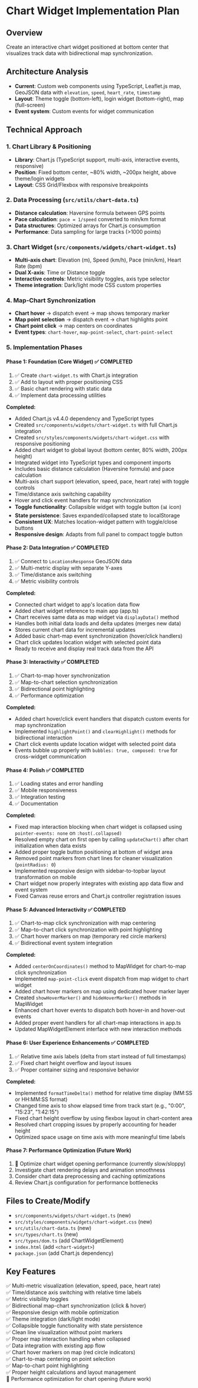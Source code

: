 # Chart Widget Implementation Plan

## Overview

Create an interactive chart widget positioned at bottom center that visualizes track data with bidirectional map synchronization.

## Architecture Analysis

- **Current**: Custom web components using TypeScript, Leaflet.js map, GeoJSON data with `elevation`, `speed`, `heart_rate`, `timestamp`
- **Layout**: Theme toggle (bottom-left), login widget (bottom-right), map (full-screen)
- **Event system**: Custom events for widget communication

## Technical Approach

### 1. Chart Library & Positioning

- **Library**: Chart.js (TypeScript support, multi-axis, interactive events, responsive)
- **Position**: Fixed bottom center, ~80% width, ~200px height, above theme/login widgets
- **Layout**: CSS Grid/Flexbox with responsive breakpoints

### 2. Data Processing (`src/utils/chart-data.ts`)

- **Distance calculation**: Haversine formula between GPS points
- **Pace calculation**: `pace = 1/speed` converted to min/km format
- **Data structures**: Optimized arrays for Chart.js consumption
- **Performance**: Data sampling for large tracks (>1000 points)

### 3. Chart Widget (`src/components/widgets/chart-widget.ts`)

- **Multi-axis chart**: Elevation (m), Speed (km/h), Pace (min/km), Heart Rate (bpm)
- **Dual X-axis**: Time or Distance toggle
- **Interactive controls**: Metric visibility toggles, axis type selector
- **Theme integration**: Dark/light mode CSS custom properties

### 4. Map-Chart Synchronization

- **Chart hover** → dispatch event → map shows temporary marker
- **Map point selection** → dispatch event → chart highlights point
- **Chart point click** → map centers on coordinates
- **Event types**: `chart-hover`, `map-point-select`, `chart-point-select`

### 5. Implementation Phases

#### Phase 1: Foundation (Core Widget) ✅ COMPLETED

1. ✅ Create `chart-widget.ts` with Chart.js integration
2. ✅ Add to layout with proper positioning CSS
3. ✅ Basic chart rendering with static data
4. ✅ Implement data processing utilities

**Completed:**

- Added Chart.js v4.4.0 dependency and TypeScript types
- Created `src/components/widgets/chart-widget.ts` with full Chart.js integration
- Created `src/styles/components/widgets/chart-widget.css` with responsive positioning
- Added chart widget to global layout (bottom center, 80% width, 200px height)
- Integrated widget into TypeScript types and component imports
- Includes basic distance calculation (Haversine formula) and pace calculation
- Multi-axis chart support (elevation, speed, pace, heart rate) with toggle controls
- Time/distance axis switching capability
- Hover and click event handlers for map synchronization
- **Toggle functionality**: Collapsible widget with toggle button (📊 icon)
- **State persistence**: Saves expanded/collapsed state to localStorage
- **Consistent UX**: Matches location-widget pattern with toggle/close buttons
- **Responsive design**: Adapts from full panel to compact toggle button

#### Phase 2: Data Integration ✅ COMPLETED

1. ✅ Connect to `LocationsResponse` GeoJSON data
2. ✅ Multi-metric display with separate Y-axes
3. ✅ Time/distance axis switching
4. ✅ Metric visibility controls

**Completed:**

- Connected chart widget to app's location data flow
- Added chart widget reference to main app (app.ts)
- Chart receives same data as map widget via `displayData()` method
- Handles both initial data loads and delta updates (merges new data)
- Stores current chart data for incremental updates
- Added basic chart-map event synchronization (hover/click handlers)
- Chart click updates location widget with selected point data
- Ready to receive and display real track data from the API

#### Phase 3: Interactivity ✅ COMPLETED

1. ✅ Chart-to-map hover synchronization
2. ✅ Map-to-chart selection synchronization
3. ✅ Bidirectional point highlighting
4. ✅ Performance optimization

**Completed:**

- Added chart hover/click event handlers that dispatch custom events for map synchronization
- Implemented `highlightPoint()` and `clearHighlight()` methods for bidirectional interaction
- Chart click events update location widget with selected point data
- Events bubble up properly with `bubbles: true, composed: true` for cross-widget communication

#### Phase 4: Polish ✅ COMPLETED

1. ✅ Loading states and error handling
2. ✅ Mobile responsiveness
3. ✅ Integration testing
4. ✅ Documentation

**Completed:**

- Fixed map interaction blocking when chart widget is collapsed using `pointer-events: none` on `:host(.collapsed)`
- Resolved empty chart on first open by calling `updateChart()` after chart initialization when data exists
- Added proper toggle button positioning at bottom of widget area
- Removed point markers from chart lines for cleaner visualization (`pointRadius: 0`)
- Implemented responsive design with sidebar-to-topbar layout transformation on mobile
- Chart widget now properly integrates with existing app data flow and event system
- Fixed Canvas reuse errors and Chart.js controller registration issues

#### Phase 5: Advanced Interactivity ✅ COMPLETED

1. ✅ Chart-to-map click synchronization with map centering
2. ✅ Map-to-chart click synchronization with point highlighting
3. ✅ Chart hover markers on map (temporary red circle markers)
4. ✅ Bidirectional event system integration

**Completed:**

- Added `centerOnCoordinates()` method to MapWidget for chart-to-map click synchronization
- Implemented `map-point-click` event dispatch from map widget to chart widget
- Added chart hover markers on map using dedicated hover marker layer
- Created `showHoverMarker()` and `hideHoverMarker()` methods in MapWidget
- Enhanced chart hover events to dispatch both hover-in and hover-out events
- Added proper event handlers for all chart-map interactions in app.ts
- Updated MapWidgetElement interface with new interaction methods

#### Phase 6: User Experience Enhancements ✅ COMPLETED

1. ✅ Relative time axis labels (delta from start instead of full timestamps)
2. ✅ Fixed chart height overflow and layout issues
3. ✅ Proper container sizing and responsive behavior

**Completed:**

- Implemented `formatTimeDelta()` method for relative time display (MM:SS or HH:MM:SS format)
- Changed time axis to show elapsed time from track start (e.g., "0:00", "15:23", "1:42:15")
- Fixed chart height overflow by using flexbox layout in chart-content area
- Resolved chart cropping issues by properly accounting for header height
- Optimized space usage on time axis with more meaningful time labels

#### Phase 7: Performance Optimization (Future Work)

1. 🔄 Optimize chart widget opening performance (currently slow/sloppy)
2. Investigate chart rendering delays and animation smoothness
3. Consider chart data preprocessing and caching optimizations
4. Review Chart.js configuration for performance bottlenecks

## Files to Create/Modify

- `src/components/widgets/chart-widget.ts` (new)
- `src/styles/components/widgets/chart-widget.css` (new)
- `src/utils/chart-data.ts` (new)
- `src/types/chart.ts` (new)
- `src/types/dom.ts` (add ChartWidgetElement)
- `index.html` (add `<chart-widget>`)
- `package.json` (add Chart.js dependency)

## Key Features

✅ Multi-metric visualization (elevation, speed, pace, heart rate)  
✅ Time/distance axis switching with relative time labels  
✅ Metric visibility toggles  
✅ Bidirectional map-chart synchronization (click & hover)  
✅ Responsive design with mobile optimization  
✅ Theme integration (dark/light mode)  
✅ Collapsible toggle functionality with state persistence  
✅ Clean line visualization without point markers  
✅ Proper map interaction handling when collapsed  
✅ Data integration with existing app flow  
✅ Chart hover markers on map (red circle indicators)  
✅ Chart-to-map centering on point selection  
✅ Map-to-chart point highlighting  
✅ Proper height calculations and layout management  
🔄 Performance optimization for chart opening (future work)
